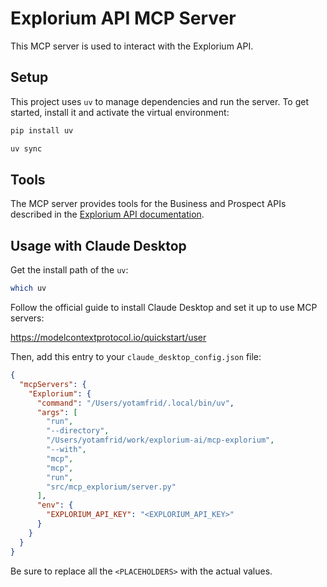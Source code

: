 # Explorium API MCP Server
This MCP server is used to interact with the Explorium API.

## Setup

This project uses `uv` to manage dependencies and run the server.
To get started, install it and activate the virtual environment:

```bash
pip install uv

uv sync
```


## Tools

The MCP server provides tools for the Business and Prospect APIs described in the [Explorium API documentation](https://developers.explorium.ai/reference/getting-started-with-explorium-admin).

## Usage with Claude Desktop

Get the install path of the `uv`:

```bash
which uv
```

Follow the official guide to install Claude Desktop and set it up to use MCP servers:

https://modelcontextprotocol.io/quickstart/user

Then, add this entry to your `claude_desktop_config.json` file:

```json
{
  "mcpServers": {
    "Explorium": {
      "command": "/Users/yotamfrid/.local/bin/uv",
      "args": [
        "run",
        "--directory",
        "/Users/yotamfrid/work/explorium-ai/mcp-explorium",
        "--with",
        "mcp",
        "mcp",
        "run",
        "src/mcp_explorium/server.py"
      ],
      "env": {
        "EXPLORIUM_API_KEY": "<EXPLORIUM_API_KEY>"
      }
    }
  }
}
```

Be sure to replace all the `<PLACEHOLDERS>` with the actual values.
